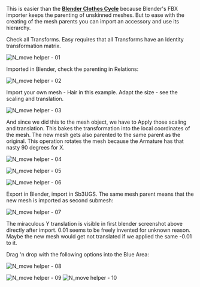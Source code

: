 This is easier than the **[Blender Clothes Cycle](https://github.com/enimaroah-cubic/Sb3UGS/wiki/Blender-Clothes-Cycle)** because Blender's FBX importer keeps the parenting of unskinned meshes. But to ease with the creating of the mesh parents you can import an accessory and use its hierarchy. 

Check all Transforms. Easy requires that all Transforms have an Identity transformation matrix. 

![N_move helper - 01](https://github.com/enimaroah-cubic/Sb3UGS/assets/104311725/8877bafe-34b3-4b57-aa3b-962d6ef15618)

Imported in Blender, check the parenting in Relations:

![N_move helper - 02](https://github.com/enimaroah-cubic/Sb3UGS/assets/104311725/9f083d94-2883-4e29-a8e9-5d002aac0b1c)

Import your own mesh - Hair in this example. Adapt the size - see the scaling and translation.

![N_move helper - 03](https://github.com/enimaroah-cubic/Sb3UGS/assets/104311725/6f311e7b-e7cf-4f26-b6ef-422c6120f7e8)

And since we did this to the mesh object, we have to Apply those scaling and translation. This bakes the transformation into the local coordinates of the mesh.
The new mesh gets also parented to the same parent as the original. This operation rotates the mesh because the Armature has that nasty 90 degrees for X.

![N_move helper - 04](https://github.com/enimaroah-cubic/Sb3UGS/assets/104311725/8190b4cc-b175-4e6b-9e62-9d6401c48b0d)


![N_move helper - 05](https://github.com/enimaroah-cubic/Sb3UGS/assets/104311725/5b138140-5a17-4ae5-8f4d-155051cff69a)

![N_move helper - 06](https://github.com/enimaroah-cubic/Sb3UGS/assets/104311725/23eb9148-cfd6-4603-97e5-4cba9b401647)

Export in Blender, import in Sb3UGS. The same mesh parent means that the new mesh is imported as second submesh:

![N_move helper - 07](https://github.com/enimaroah-cubic/Sb3UGS/assets/104311725/4a3f8b3d-f768-426d-85db-12e626644a6a)

The miraculous Y translation is visible in first blender screenshot above directly after import. 0.01 seems to be freely invented for unknown reason. Maybe the new mesh would get not translated if we applied the same -0.01 to it.

Drag 'n drop with the following options into the Blue Area: 

![N_move helper - 08](https://github.com/enimaroah-cubic/Sb3UGS/assets/104311725/b57acba8-a87d-4554-aab4-9ee61b8e8c4c)

![N_move helper - 09](https://github.com/enimaroah-cubic/Sb3UGS/assets/104311725/464ff0fe-2d12-4c4a-a16c-1d3ff48203a9)
![N_move helper - 10](https://github.com/enimaroah-cubic/Sb3UGS/assets/104311725/a2793313-ca74-43fa-8550-743a053283b1)
